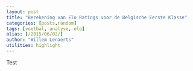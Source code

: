 ```yaml
---
layout: post
title: "Berekening van Elo Ratings voor de Belgische Eerste Klasse"
categories: [posts,random]
tags: [voetbal, analyse, elo]
alias: [/2015/06/02/]
author: "Willem Lenaerts"
utilities: highlight
---
```


Test